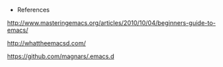 * References

http://www.masteringemacs.org/articles/2010/10/04/beginners-guide-to-emacs/

http://whattheemacsd.com/

https://github.com/magnars/.emacs.d
